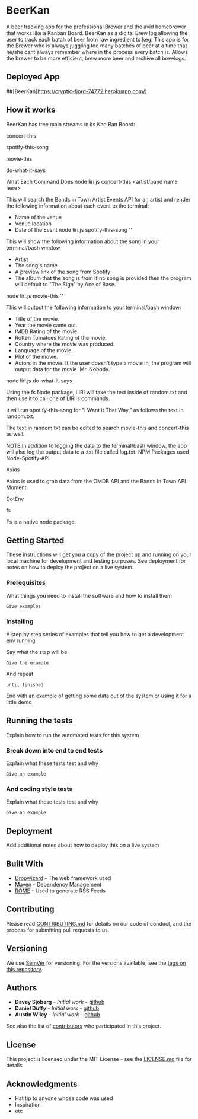 # BeerKan

A beer tracking app for the professional Brewer and the avid homebrewer that works like a Kanban Board.  BeerKan as a digital Brew log allowing the user to track each batch of beer from raw ingredient to keg. This app is for the Brewer who is always juggling too many batches of beer at a time that he/she cant always remember where in the process every batch is.  Allows the brewer to be more efficient, brew more beer and archive all brewlogs.

## Deployed App

##[BeerKan]https://cryptic-fjord-74772.herokuapp.com/)

## How it works

BeerKan has tree main streams in its Kan Ban Boord:

concert-this

spotify-this-song

movie-this

do-what-it-says

What Each Command Does
node liri.js concert-this <artist/band name here>

This will search the Bands in Town Artist Events API for an artist and render the following information about each event to the terminal:

 * Name of the venue
 * Venue location
 * Date of the Event
node liri.js spotify-this-song '<song name here>'

This will show the following information about the song in your terminal/bash window

 * Artist
 * The song's name
 * A preview link of the song from Spotify
 * The album that the song is from
If no song is provided then the program will default to "The Sign" by Ace of Base.

node liri.js movie-this '<movie name here>'

This will output the following information to your terminal/bash window:

  * Title of the movie.
  * Year the movie came out.
  * IMDB Rating of the movie.
  * Rotten Tomatoes Rating of the movie.
  * Country where the movie was produced.
  * Language of the movie.
  * Plot of the movie.
  * Actors in the movie.
If the user doesn't type a movie in, the program will output data for the movie 'Mr. Nobody.'

node liri.js do-what-it-says

Using the fs Node package, LIRI will take the text inside of random.txt and then use it to call one of LIRI's commands.

It will run spotify-this-song for "I Want it That Way," as follows the text in random.txt.

The text in random.txt can be edited to search movie-this and concert-this as well.

NOTE
In addition to logging the data to the terminal/bash window, the app will also log the output data to a .txt file called log.txt.
NPM Packages used
Node-Spotify-API

Axios

Axios is used to grab data from the OMDB API and the Bands In Town API
Moment

DotEnv

fs

Fs is a native node package.

## Getting Started

These instructions will get you a copy of the project up and running on your local machine for development and testing purposes. See deployment for notes on how to deploy the project on a live system.

### Prerequisites

What things you need to install the software and how to install them

```
Give examples
```

### Installing

A step by step series of examples that tell you how to get a development env running

Say what the step will be

```
Give the example
```

And repeat

```
until finished
```

End with an example of getting some data out of the system or using it for a little demo

## Running the tests

Explain how to run the automated tests for this system

### Break down into end to end tests

Explain what these tests test and why

```
Give an example
```

### And coding style tests

Explain what these tests test and why

```
Give an example
```

## Deployment

Add additional notes about how to deploy this on a live system

## Built With

* [Dropwizard](http://www.dropwizard.io/1.0.2/docs/) - The web framework used
* [Maven](https://maven.apache.org/) - Dependency Management
* [ROME](https://rometools.github.io/rome/) - Used to generate RSS Feeds

## Contributing

Please read [CONTRIBUTING.md](https://gist.github.com/PurpleBooth/b24679402957c63ec426) for details on our code of conduct, and the process for submitting pull requests to us.

## Versioning

We use [SemVer](http://semver.org/) for versioning. For the versions available, see the [tags on this repository](https://github.com/your/project/tags). 

## Authors

* **Davey Sjoberg** - *Initial work* - [github](https://github.com/daveysjobey)
* **Daniel Duffy** - *Initial work* - [github](https://github.com/dpd1208)
* **Austin Wiley** - *Initial work* - [github](https://gist.github.com/AustinWiley)

See also the list of [contributors](https://github.com/your/project/contributors) who participated in this project.

## License

This project is licensed under the MIT License - see the [LICENSE.md](LICENSE.md) file for details

## Acknowledgments

* Hat tip to anyone whose code was used
* Inspiration
* etc
